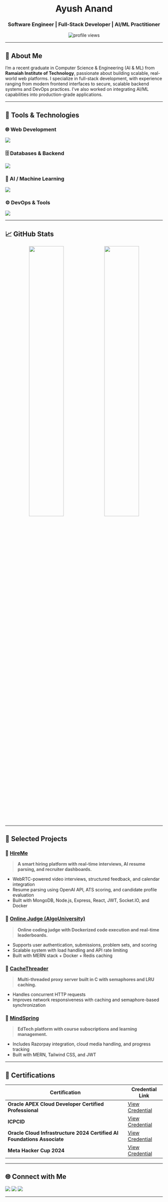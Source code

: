<h1 align="center">Ayush Anand</h1>
<h3 align="center">Software Engineer | Full-Stack Developer | AI/ML Practitioner</h3>

<p align="center">
  <img src="https://komarev.com/ghpvc/?username=ayushanandhere&label=Profile+Views&color=0e75b6&style=flat" alt="profile views" />
</p>

---

## 🚀 About Me

I’m a recent graduate in Computer Science & Engineering (AI & ML) from **Ramaiah Institute of Technology**, passionate about building scalable, real-world web platforms. I specialize in full-stack development, with experience ranging from modern frontend interfaces to secure, scalable backend systems and DevOps practices. I’ve also worked on integrating AI/ML capabilities into production-grade applications.

---

## 🧰 Tools & Technologies

### 🌐 Web Development
<p align="left">
  <img src="https://skillicons.dev/icons?i=html,css,js,ts,react,tailwind,nextjs,bootstrap,sass" />
</p>

### 🗄️ Databases & Backend
<p align="left">
  <img src="https://skillicons.dev/icons?i=nodejs,express,mongodb,mysql,postgres,graphql,nginx" />
</p>

### 🤖 AI / Machine Learning
<p align="left">
  <img src="https://skillicons.dev/icons?i=py,pytorch,tensorflow" />
</p>

### ⚙️ DevOps & Tools
<p align="left">
  <img src="https://skillicons.dev/icons?i=docker,linux,git,github,postman,aws,vscode" />
</p>


---

## 📈 GitHub Stats

<p align="center">
  <img src="https://github-readme-stats.vercel.app/api?username=ayushanandhere&show_icons=true&count_private=true&theme=radical" width="47%" />
  <img src="https://github-readme-stats.vercel.app/api/top-langs/?username=ayushanandhere&layout=compact&theme=radical" width="47%" />
</p>

---

## 📂 Selected Projects

### 🔹 [HireMe](https://github.com/ayushanandhere/HireMe)
> **A smart hiring platform with real-time interviews, AI resume parsing, and recruiter dashboards.**
- WebRTC-powered video interviews, structured feedback, and calendar integration
- Resume parsing using OpenAI API, ATS scoring, and candidate profile evaluation
- Built with MongoDB, Node.js, Express, React, JWT, Socket.IO, and Docker

### 🔹 [Online Judge (AlgoUniversity)](https://github.com/ayushanandhere/oj)
> **Online coding judge with Dockerized code execution and real-time leaderboards.**
- Supports user authentication, submissions, problem sets, and scoring
- Scalable system with load handling and API rate limiting
- Built with MERN stack + Docker + Redis caching

### 🔹 [CacheThreader](https://github.com/ayushanandhere/CacheThreader)
> **Multi-threaded proxy server built in C with semaphores and LRU caching.**
- Handles concurrent HTTP requests
- Improves network responsiveness with caching and semaphore-based synchronization

### 🔹 [MindSpring](https://github.com/ayushanandhere/MindSpring)
> **EdTech platform with course subscriptions and learning management.**
- Includes Razorpay integration, cloud media handling, and progress tracking
- Built with MERN, Tailwind CSS, and JWT

---

## 🧾 Certifications

| Certification | Credential Link |
|---------------|-----------------|
| **Oracle APEX Cloud Developer Certified Professional** | [View Credential](https://catalog-education.oracle.com/pls/certview/sharebadge?id=775D3954C27554C98047E88E05C016BFDD8AF62DF58EE9A1A8E0C0C5AF7DF7AC) |
| **ICPCID** | [View Credential](https://catalog-education.oracle.com/ords/certview/sharebadge?id=E7C82B07BA8330494AC0F513B8D9B3C9E4A3F9439B64AB73F1E3224688C658BF) |
| **Oracle Cloud Infrastructure 2024 Certified AI Foundations Associate** | [View Credential](https://catalog-education.oracle.com/ords/certview/sharebadge?id=E7C82B07BA8330494AC0F513B8D9B3C9E4A3F9439B64AB73F1E3224688C658BF) |
| **Meta Hacker Cup 2024** | [View Credential](https://www.facebook.com/codingcompetitions/hacker-cup/2024/certificate/357856790084272) |

---

## 🌐 Connect with Me

<p align="left">
  <a href="mailto:ayushanandci008@gmail.com"><img src="https://img.shields.io/badge/Email-D14836?style=flat&logo=gmail&logoColor=white"/></a>
  <a href="https://www.linkedin.com/in/ayush-anand-a5675a223/"><img src="https://img.shields.io/badge/LinkedIn-0A66C2?style=flat&logo=linkedin&logoColor=white"/></a>
  <a href="https://github.com/ayushanandhere"><img src="https://img.shields.io/badge/GitHub-181717?style=flat&logo=github&logoColor=white"/></a>
</p>

---
